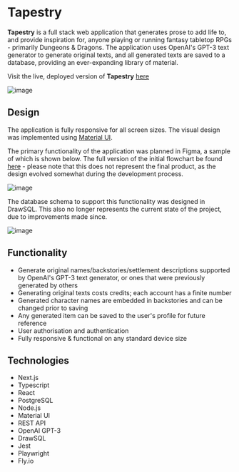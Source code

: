 # Tapestry

**Tapestry** is a full stack web application that generates prose to add life to, and provide inspiration for, anyone playing or running fantasy tabletop RPGs - primarily Dungeons & Dragons. The application uses OpenAI's GPT-3 text generator to generate original texts, and all generated texts are saved to a database, providing an ever-expanding library of material.

Visit the live, deployed version of **Tapestry** [here](https://tapestry-gen.fly.dev/)

![image](https://user-images.githubusercontent.com/28006307/204075902-6f88966d-50ec-44cc-aeda-397fb540ab42.png)

## Design

The application is fully responsive for all screen sizes. The visual design was implemented using [Material UI](https://mui.com/).

The primary functionality of the application was planned in Figma, a sample of which is shown below. The full version of the initial flowchart be found [here](https://www.figma.com/file/XtbHPUghd4wbZKq7x73yVV/tapestry?node-id=0%3A1&t=4QTNe0RWf4jwAzgN-1) - please note that this does not represent the final product, as the design evolved somewhat during the development process.

![image](https://user-images.githubusercontent.com/28006307/204076585-595beb90-742d-45c6-bfbd-6a2d31c57d47.png)

The database schema to support this functionality was designed in DrawSQL. This also no longer represents the current state of the project, due to improvements made since.

![image](https://user-images.githubusercontent.com/28006307/204077090-0fcaaff0-ac12-439e-b7cf-34df157910f2.png)

## Functionality

- Generate original names/backstories/settlement descriptions supported by OpenAI's GPT-3 text generator, or ones that were previously generated by others
- Generating original texts costs credits; each account has a finite number
- Generated character names are embedded in backstories and can be changed prior to saving
- Any generated item can be saved to the user's profile for future reference
- User authorisation and authentication
- Fully responsive & functional on any standard device size

## Technologies

- Next.js
- Typescript
- React
- PostgreSQL
- Node.js
- Material UI
- REST API
- OpenAI GPT-3
- DrawSQL
- Jest
- Playwright
- Fly.io

